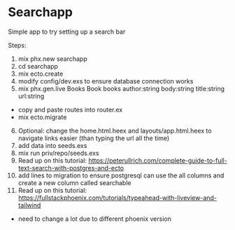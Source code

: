# Searchapp

Simple app to try setting up a search bar

Steps:
1. mix phx.new searchapp
2. cd searchapp
3. mix ecto.create
4. modify config/dev.exs to ensure database connection works
5. mix phx.gen.live Books Book books author:string body:string title:string url:string
  - copy and paste routes into router.ex
  - mix ecto.migrate
6. Optional: change the home.html.heex and layouts/app.html.heex to navigate links easier (than typing the url all the time)
7. add data into seeds.exs
8. mix run priv/repo/seeds.exs
9. Read up on this tutorial: https://peterullrich.com/complete-guide-to-full-text-search-with-postgres-and-ecto
10. add lines to migration to ensure postgresql can use the all columns and create a new column called searchable
11. Read up on this tutorial: https://fullstackphoenix.com/tutorials/typeahead-with-liveview-and-tailwind
  - need to change a lot due to different phoenix version
